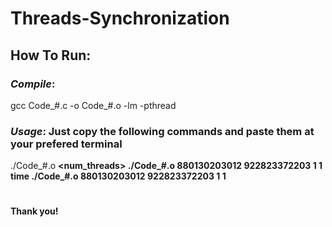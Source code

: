 # Threads-Synchronization
## How To Run:
### *Compile*:
gcc Code_#.c -o Code_#.o -lm -pthread

### *Usage*: Just copy the following commands and paste them at your prefered terminal
./Code_#.o <a> <b> <num_threads> <method>
./Code_#.o 880130203012 922823372203 1 1
time ./Code_#.o 880130203012 922823372203 1 1
#
Thank you!
#

